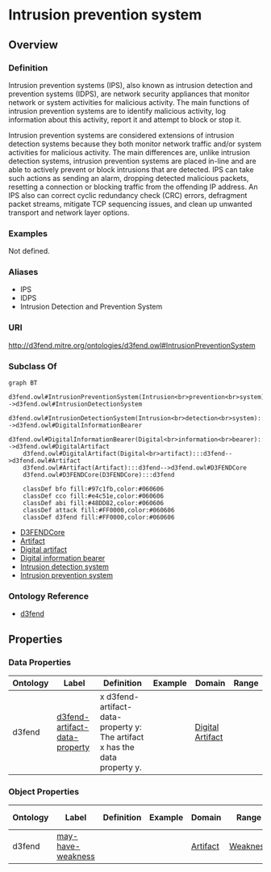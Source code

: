 # Intrusion prevention system

## Overview

### Definition
Intrusion prevention systems (IPS), also known as intrusion detection and prevention systems (IDPS), are network security appliances that monitor network or system activities for malicious activity. The main functions of intrusion prevention systems are to identify malicious activity, log information about this activity, report it and attempt to block or stop it.

Intrusion prevention systems are considered extensions of intrusion detection systems because they both monitor network traffic and/or system activities for malicious activity. The main differences are, unlike intrusion detection systems, intrusion prevention systems are placed in-line and are able to actively prevent or block intrusions that are detected. IPS can take such actions as sending an alarm, dropping detected malicious packets, resetting a connection or blocking traffic from the offending IP address. An IPS also can correct cyclic redundancy check (CRC) errors, defragment packet streams, mitigate TCP sequencing issues, and clean up unwanted transport and network layer options.

### Examples
Not defined.

### Aliases
- IPS
- IDPS
- Intrusion Detection and Prevention System

### URI
http://d3fend.mitre.org/ontologies/d3fend.owl#IntrusionPreventionSystem

### Subclass Of
```mermaid
graph BT
    d3fend.owl#IntrusionPreventionSystem(Intrusion<br>prevention<br>system):::d3fend-->d3fend.owl#IntrusionDetectionSystem
    d3fend.owl#IntrusionDetectionSystem(Intrusion<br>detection<br>system):::d3fend-->d3fend.owl#DigitalInformationBearer
    d3fend.owl#DigitalInformationBearer(Digital<br>information<br>bearer):::d3fend-->d3fend.owl#DigitalArtifact
    d3fend.owl#DigitalArtifact(Digital<br>artifact):::d3fend-->d3fend.owl#Artifact
    d3fend.owl#Artifact(Artifact):::d3fend-->d3fend.owl#D3FENDCore
    d3fend.owl#D3FENDCore(D3FENDCore):::d3fend
    
    classDef bfo fill:#97c1fb,color:#060606
    classDef cco fill:#e4c51e,color:#060606
    classDef abi fill:#48DD82,color:#060606
    classDef attack fill:#FF0000,color:#060606
    classDef d3fend fill:#FF0000,color:#060606
```

- [D3FENDCore](/docs/ontology/reference/model/D3FENDCore/D3FENDCore.md)
- [Artifact](/docs/ontology/reference/model/D3FENDCore/Artifact/Artifact.md)
- [Digital artifact](/docs/ontology/reference/model/D3FENDCore/Artifact/Digital%20artifact/Digital%20artifact.md)
- [Digital information bearer](/docs/ontology/reference/model/D3FENDCore/Artifact/Digital%20artifact/Digital%20information%20bearer/Digital%20information%20bearer.md)
- [Intrusion detection system](/docs/ontology/reference/model/D3FENDCore/Artifact/Digital%20artifact/Digital%20information%20bearer/Intrusion%20detection%20system/Intrusion%20detection%20system.md)
- [Intrusion prevention system](/docs/ontology/reference/model/D3FENDCore/Artifact/Digital%20artifact/Digital%20information%20bearer/Intrusion%20detection%20system/Intrusion%20prevention%20system/Intrusion%20prevention%20system.md)


### Ontology Reference
- [d3fend](http://d3fend.mitre.org/ontologies/d3fend.owl#)

## Properties
### Data Properties
| Ontology | Label | Definition | Example | Domain | Range |
|----------|-------|------------|---------|--------|-------|
| d3fend | [d3fend-artifact-data-property](http://d3fend.mitre.org/ontologies/d3fend.owl#d3fend-artifact-data-property) | x d3fend-artifact-data-property y: The artifact x has the data property y. |  | [Digital Artifact](/docs/ontology/reference/model/D3FENDCore/Artifact/Digital%20artifact/Digital%20artifact.md) | []() |

### Object Properties
| Ontology | Label | Definition | Example | Domain | Range | Inverse Of |
|----------|-------|------------|---------|--------|-------|------------|
| d3fend | [may-have-weakness](http://d3fend.mitre.org/ontologies/d3fend.owl#may-have-weakness) |  |  | [Artifact](/docs/ontology/reference/model/D3FENDCore/Artifact/Artifact.md) | [Weakness](/docs/ontology/reference/model/D3FENDCore/Weakness/Weakness.md) | []() |

